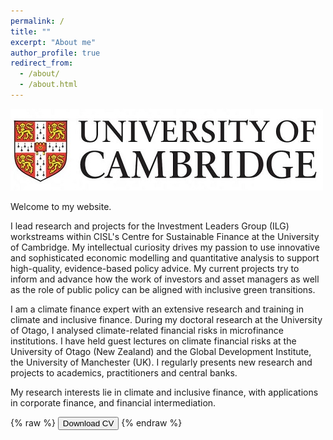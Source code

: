 ```yaml
---
permalink: /
title: ""
excerpt: "About me"
author_profile: true
redirect_from: 
  - /about/
  - /about.html
---
```

![](../images/cam_logo.jpg)

Welcome to my website. 

I lead research and projects for the Investment Leaders Group (ILG) workstreams within CISL's Centre for Sustainable Finance at the University of Cambridge. My intellectual curiosity drives my passion to use innovative and sophisticated economic modelling and quantitative analysis to support high-quality, evidence-based policy advice. My current projects try to inform and advance how the work of investors and asset managers as well as the role of public policy can be aligned with inclusive green transitions.

I am a climate finance expert with an extensive research and training in climate and inclusive finance. During my doctoral research at the University of Otago, I analysed climate-related financial risks in microfinance institutions. I have held guest lectures on climate financial risks at the University of Otago (New Zealand) and the Global Development Institute, the University of Manchester (UK). I regularly presents new research and projects to academics, practitioners and central banks.

My research interests lie in climate and inclusive finance, with applications in corporate finance, and financial intermediation.

{% raw %}
<button onclick="window.open('/files/IFTEKHAR_CV.pdf')">Download CV</button>
{% endraw %}

